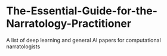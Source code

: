 # The-Essential-Guide-for-the-Narratology-Practitioner
A list of deep learning and general AI papers for computational narratologists
